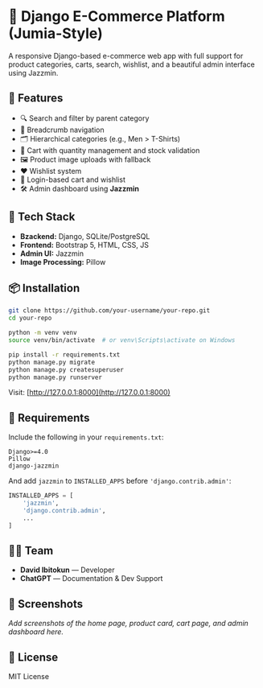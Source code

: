 # 🛒 Django E-Commerce Platform (Jumia-Style)

A responsive Django-based e-commerce web app with full support for product categories, carts, search, wishlist, and a beautiful admin interface using Jazzmin.

## 🚀 Features

- 🔍 Search and filter by parent category
- 🧭 Breadcrumb navigation
- 🗂 Hierarchical categories (e.g., Men > T-Shirts)
- 🛒 Cart with quantity management and stock validation
- 🖼 Product image uploads with fallback
- ❤️ Wishlist system
- 🔐 Login-based cart and wishlist
- 🛠 Admin dashboard using **Jazzmin**

## 💾 Tech Stack

- **Bzackend:** Django, SQLite/PostgreSQL
- **Frontend:** Bootstrap 5, HTML, CSS, JS
- **Admin UI:** Jazzmin
- **Image Processing:** Pillow

## 📦 Installation

```bash
git clone https://github.com/your-username/your-repo.git
cd your-repo

python -m venv venv
source venv/bin/activate  # or venv\Scripts\activate on Windows

pip install -r requirements.txt
python manage.py migrate
python manage.py createsuperuser
python manage.py runserver
```

Visit: [http://127.0.0.1:8000](http://127.0.0.1:8000)

## 📜 Requirements

Include the following in your `requirements.txt`:

```
Django>=4.0
Pillow
django-jazzmin
```

And add `jazzmin` to `INSTALLED_APPS` before `'django.contrib.admin'`:

```python
INSTALLED_APPS = [
    'jazzmin',
    'django.contrib.admin',
    ...
]
```

## 🧑‍💻 Team

- **David Ibitokun** — Developer  
- **ChatGPT** — Documentation & Dev Support

## 📸 Screenshots

_Add screenshots of the home page, product card, cart page, and admin dashboard here._

## 📝 License

MIT License
